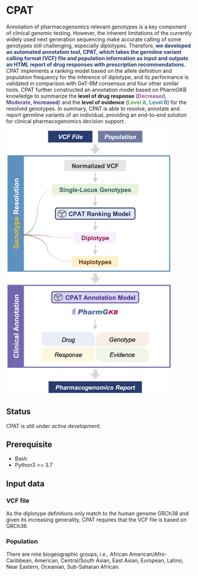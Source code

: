 # CPAT

<!-- HTML CODE-->
Annotation of pharmacogenomics relevant genotypes is a key component of clinical genomic testing. However, the inherent limitations of the currently widely used next generation sequencing make accurate calling of some genotypes still challenging, especially diplotypes. Therefore, <font color="#20376D"><b>we developed an automated annotation tool, CPAT, which takes the germline variant calling format (VCF) file and population information as input and outputs an HTML report of drug responses with prescription recommendations.</b></font> CPAT implements a ranking model based on the allele definition and population frequency for the inference of diplotype, and its performance is validated in comparison with GeT-RM consensus and four other similar tools. CPAT further constructed an annotation model based on PharmGKB knowledge to summarize the **level of drug response** (<font color="#8E529A"><b>Decreased</b></font>, <font color="#653F92"><b>Moderate</b></font>, <font color="#44308d"><b>Increased</b></font>) and the **level of evidence** (<font color="#54A052"><b>Level A</b></font>, <font color="#3978B1"><b>Level B</b></font>) for the resolved genotypes. In summary, CPAT is able to resolve, annotate and report germline variants of an individual, providing an end-to-end solution for clinical pharmacogenomics decision support.

<img src="./assets/cpat_architecture.png" style="zoom:70%">
</html>

## Status
CPAT is still under _active development_.
## Prerequisite
- Bash
- Python3 >= 3.7
## Input data
### VCF file
As the diplotype definitions only match to the human genome GRCh38 and given its increasing generality, CPAT requires that the VCF file is based on GRCh38.

### Population
There are nine biogeographic groups, i.e., African American/Afro-Caribbean, American, Central/South Asian, East Asian, European, Latino, Near Eastern, Oceanian, Sub-Saharan African.